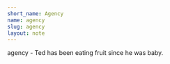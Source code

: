 ```yaml
---
short_name: Agency
name: agency
slug: agency
layout: note
---
```

agency - Ted has been eating fruit since he was baby.
